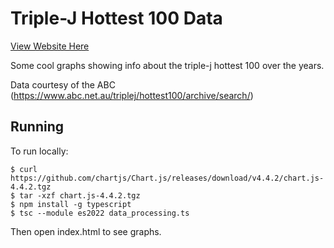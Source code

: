 # Triple-J Hottest 100 Data

[View Website Here](https://hottest100.etopiei.com)

Some cool graphs showing info about the triple-j hottest 100 over the years.

Data courtesy of the ABC (https://www.abc.net.au/triplej/hottest100/archive/search/)

## Running

To run locally:

```
$ curl https://github.com/chartjs/Chart.js/releases/download/v4.4.2/chart.js-4.4.2.tgz
$ tar -xzf chart.js-4.4.2.tgz
$ npm install -g typescript
$ tsc --module es2022 data_processing.ts
```

Then open index.html to see graphs.

